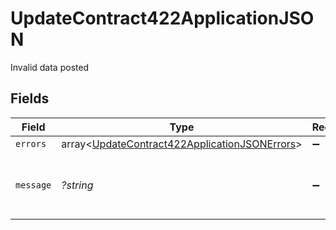 # UpdateContract422ApplicationJSON

Invalid data posted


## Fields

| Field                                                                                                              | Type                                                                                                               | Required                                                                                                           | Description                                                                                                        | Example                                                                                                            |
| ------------------------------------------------------------------------------------------------------------------ | ------------------------------------------------------------------------------------------------------------------ | ------------------------------------------------------------------------------------------------------------------ | ------------------------------------------------------------------------------------------------------------------ | ------------------------------------------------------------------------------------------------------------------ |
| `errors`                                                                                                           | array<[UpdateContract422ApplicationJSONErrors](../../models/operations/UpdateContract422ApplicationJSONErrors.md)> | :heavy_minus_sign:                                                                                                 | N/A                                                                                                                |                                                                                                                    |
| `message`                                                                                                          | *?string*                                                                                                          | :heavy_minus_sign:                                                                                                 | N/A                                                                                                                | The given data was invalid.                                                                                        |